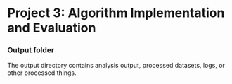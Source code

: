 # Project 3: Algorithm Implementation and Evaluation
### Output folder

The output directory contains analysis output, processed datasets, logs, or other processed things.
